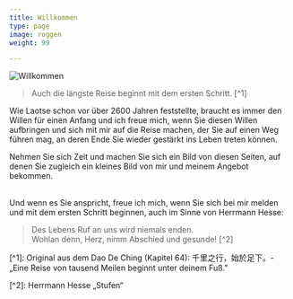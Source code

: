 ```yaml
---
title: Willkommen
type: page
image: roggen
weight: 99

---
```

![Willkommen](/images/zen-stones-water.jpg "Guido Lindner")

> Auch die längste Reise beginnt mit dem ersten Schritt. \[^1\]

Wie Laotse schon vor über 2600 Jahren feststellte, braucht es immer den Willen für einen Anfang und ich freue mich, wenn Sie diesen Willen aufbringen und sich mit mir auf die Reise machen, der Sie auf einen Weg führen mag, an deren Ende Sie wieder gestärkt ins Leben treten können.<br>

Nehmen Sie sich Zeit und machen Sie sich ein Bild von diesen Seiten, auf denen Sie zugleich ein kleines Bild von mir und meinem Angebot bekommen. 

<br> Und wenn es Sie anspricht, freue ich mich, wenn Sie sich bei mir melden und mit dem ersten Schritt beginnen, auch im Sinne von Herrmann Hesse:

> Des Lebens Ruf an uns wird niemals enden.  
> Wohlan denn, Herz, nimm Abschied und gesunde! \[^2\]

\[^1\]: Original aus dem Dao De Ching (Kapitel 64):  千里之行，始於足下。- „Eine Reise von tausend Meilen beginnt unter deinem Fuß."

\[^2\]: Herrmann Hesse „Stufen“